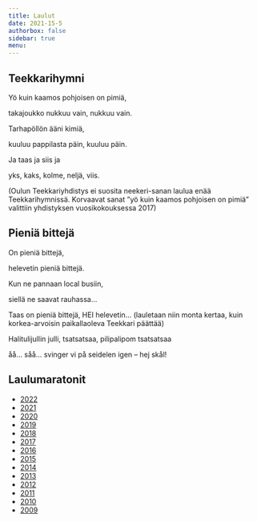```yaml
---
title: Laulut
date: 2021-15-5
authorbox: false
sidebar: true
menu:
---
```


## Teekkarihymni
Yö kuin kaamos pohjoisen on pimiä,

takajoukko nukkuu vain, nukkuu vain.

Tarhapöllön ääni kimiä,

kuuluu pappilasta päin, kuuluu päin.

Ja taas ja siis ja

yks, kaks, kolme, neljä, viis.

(Oulun Teekkariyhdistys ei suosita neekeri-sanan laulua enää Teekkarihymnissä. Korvaavat sanat ”yö kuin kaamos pohjoisen on pimiä” valittiin yhdistyksen vuosikokouksessa 2017)

## Pieniä bittejä
On pieniä bittejä,

helevetin pieniä bittejä.

Kun ne pannaan local busiin,

siellä ne saavat rauhassa…

Taas on pieniä bittejä, HEI helevetin… (lauletaan niin monta kertaa, kuin korkea-arvoisin paikallaoleva Teekkari päättää)

Halitulijullin julli, tsatsatsaa, pilipalipom tsatsatsaa

åå… såå… svinger vi på seidelen igen – hej skål!

## Laulumaratonit
- [2022](./laulumaraton2022)
- [2021](./laulumaraton2021)
- [2020](./laulumaraton2020)
- [2019](./laulumaraton2019)
- [2018](./laulumaraton2018)
- [2017](./laulumaraton2017)
- [2016](./laulumaraton2016)
- [2015](./laulumaraton2015)
- [2014](./laulumaraton2014)
- [2013](./laulumaraton2013)
- [2012](./laulumaraton2012)
- [2011](./laulumaraton2011)
- [2010](./laulumaraton2010)
- [2009](./laulumaraton2009)
